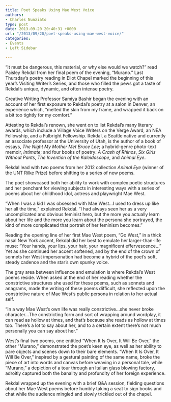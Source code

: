 ```yaml
---
title: Poet Speaks Using Mae West Voice
authors:
- Charles Nunziato
type: post
date: 2013-09-20 20:40:31 +0000
url: "/2013/09/20/poet-speaks-using-mae-west-voice/"
categories:
- Events
- Left Sidebar

---
```

“It must be dangerous, this material, or why else would we watch?” read Paisley Rekdal from her final poem of the evening, “Murano.” Last Thursday’s poetry reading in Eliot Chapel marked the beginning of this year’s Visiting Writer’s Series, and those who filled the pews got a taste of Rekdal’s unique, dynamic, and often intense poetry.

Creative Writing Professor Samiya Bashir began the evening with an account of her first exposure to Rekdal’s poetry at a salon in Denver, an experience which, “melted the skin from my frame, and wrapped it back on a bit too tightly for my comfort.”

Attesting to Rekdal’s renown, she went on to list Rekdal’s many literary awards, which include a Village Voice Writers on the Verge Award, an NEA Fellowship, and a Fulbright Fellowship. Rekdal, a Seattle native and currently an associate professor at the University of Utah, is the author of a book of essays, _The Night My Mother Met Bruce Lee_; a hybrid-genre photo-text memoir, _Intimate_; and four books of poetry: _A Crash of Rhinos_, _Six Girls Without Pants_, _The Invention of the Kaleidoscope_, and _Animal Eye_.

Rekdal lead with two poems from her 2012 collection _Animal Eye_ (winner of the UNT Rilke Prize) before shifting to a series of new poems.

The poet showcased both her ability to work with complex poetic structures and her penchant for viewing subjects in interesting ways with a series of poems about her childhood idol, actress and playwright Mae West.

&#8220;When I was a kid I was obsessed with Mae West&#8230;I used to dress up like her all the time,” explained Rekdal. “I had always seen her as a very uncomplicated and obvious feminist hero, but the more you actually learn about her life and the more you learn about the persona she portrayed, the kind of more complicated that portrait of her feminism becomes.”

Reading the opening line of her first Mae West poem, “Go West,” in a thick nasal New York accent, Rekdal did her best to emulate her larger-than-life muse: “Your hands, your lips, your hair, your magnificent effervescence…” Yet as she continued her accent softened, and by the end of the crown of sonnets her West impersonation had become a hybrid of the poet’s soft, steady cadence and the star’s own spunky voice.

The gray area between influence and emulation is where Rekdal’s West poems reside. When asked at the end of her reading whether the constrictive structures she used for these poems, such as sonnets and anagrams, made the writing of these poems difficult, she reflected upon the constrictive nature of Mae West’s public persona in relation to her actual self.

“In a way Mae West&#8217;s own life was really constrictive&#8230;she never broke character…The constricting form and sort of wrapping around wordplay, it can read as hollow at times, and that&#8217;s because she reads as hollow at times too. There&#8217;s a lot to say about her, and to a certain extent there&#8217;s not much personally you can say about her.”

West’s final two poems, one entitled “When It Is Over, It Will Be Over,” the other “Murano,” demonstrated the poet’s keen eye, as well as her ability to pare objects and scenes down to their bare elements. “When It Is Over, It Will Be Over,” inspired by a gestural painting of the same name, broke the piece of art into words and canvas before weaving in a personal tale, while “Murano,” a depiction of a tour through an Italian glass blowing factory, adroitly captured both the banality and profundity of her foreign experience.

Rekdal wrapped up the evening with a brief Q&A session, fielding questions about her Mae West poems before humbly taking a seat to sign books and chat while the audience mingled and slowly trickled out of the chapel.